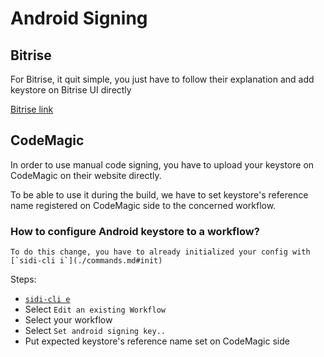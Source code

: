 # Android Signing

## Bitrise

For Bitrise, it quit simple, you just have to follow their explanation and add keystore on Bitrise UI directly

[Bitrise link](https://devcenter.bitrise.io/en/code-signing/android-code-signing/android-code-signing-using-the-android-sign-step.html)


## CodeMagic

In order to use manual code signing, you have to upload your keystore on CodeMagic on their website directly.

To be able to use it during the build, we have to set keystore's reference name registered on CodeMagic side to the concerned workflow.

### How to configure Android keystore to a workflow?

```
To do this change, you have to already initialized your config with [`sidi-cli i`](./commands.md#init)
```

Steps:
- [`sidi-cli e`](./commands.md#edit)
- Select `Edit an existing Workflow`
- Select your workflow
- Select `Set android signing key..`
- Put expected keystore's reference name set on CodeMagic side